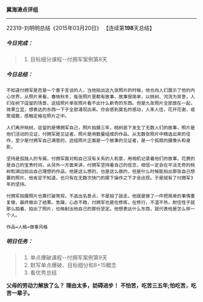 **冀海涛点评组**

------

22319-刘明明总结《2015年03月20日》
【连续第**198**天总结】

##### __今日完成：__
>1. 目标细分课程--付拥军案例第8天

##### __今日总结：__
	不知道付拥军是否是一个善于言谈的人，当他拍出这九张照片的时候，他也向人们展示了他的内心世界，从照片来看，春晓秋冬，每张照片里都有故事，故事很简单，以桃树、河流为背景，人们在树下逗留的场景，这组照片单张照片看不出什么新奇的东西。但是九张照片全部放在一起，效果立显，想表达的东西一下子全部涌现出来。你会感到莫名的感动，人来人往，花开花谢，或聚或散，感触定格在照片之中。
	
	人们离开桃树，驻留的是傅拥军自己，照片拍摄三年，桃树底下发生了无数人们的故事，照片是他们活动的见证，付拥军是见证者，照片是用数量组成的作品，从无数张照片中精选出来的佳作，至少是付拥军自己满意的，这组照片正面是一个故事的见证者，是一个孤寂的摄像头和身影。
	
	坚持是孤独人的专属，付拥军面对和自己没有关系的人和景，用相机记录着他们的故事，花费的是自己的宝贵时间，从另外一方面来讲，付拥军坚持着自己的信念，相信一定会在平淡无奇的桃树和湖边拍出自己理想的作品，他是这么想的，也是这么做的，但是什么时候能拍出那张自己想要的照片，他肯定不知道，也只有在无数次快门的摁下操作之下才会出现。于是就有了付拥军3年的坚持。
	
	付拥军拍摄照片也算打破常规，不选出名景点，不是拍了就走，他就是做了一件把简单的事情重复做，最终做出了结果。急躁，心态不稳，付拥军也是在修炼，在修行，不温不热，耐住性子就那么拍着，拍出了照片，也映射出他自己的那份坚定。他想表达什么东西，就代表他是怎么样一个人。
	
	作品=人格=做事风格
	
##### __明日任务：__
>1. 单点爆破课程--付拥军案例第9天
>2. 默写单点爆破、目标细分和8+15概念
>3. 看优秀总结

**父母的劳动力解放了么？**
**理由太多，妨碍进步！**
**不怕苦，吃苦三五年;怕吃苦，吃苦一辈子。**
